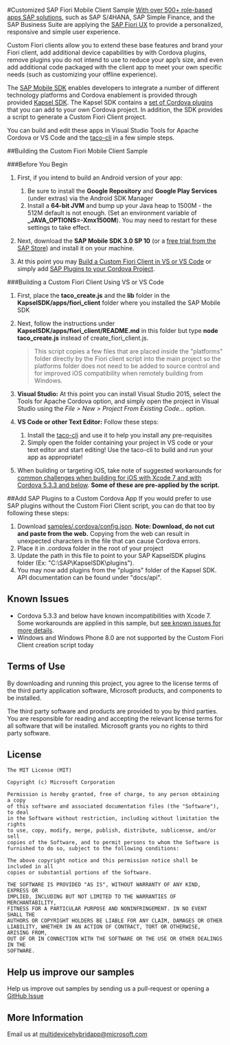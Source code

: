 #Customized SAP Fiori Mobile Client Sample
[With over 500+ role-based apps SAP solutions](http://scn.sap.com/docs/DOC-41598), such as SAP S/4HANA, SAP Simple Finance, and the SAP Business Suite are applying the [SAP Fiori UX](http://experience.sap.com/fiori-design/) to provide a personalized, responsive and simple user experience.

Custom Fiori clients allow you to extend these base features and brand your Fiori client, add additional device capabilities by with Cordova plugins, remove plugins you do not intend to use to reduce your app’s size, and even add additional code packaged with the client app to meet your own specific needs (such as customizing your offline experience). 

The [SAP Mobile SDK](http://scn.sap.com/community/developer-center/mobility-platform/blog/2015/09/30/smp-sdk-sp10-released--what-is-new) enables developers to integrate a number of different technology platforms and Cordova enablement is provided through provided [Kapsel SDK](http://scn.sap.com/blogs/johnwargo/2014/05/22/kapsel-sdk-and-the-sap-fiori-client). The Kapsel SDK contains a [set of Cordova plugins](http://help.sap.com/saphelp_smp308sdk/helpdata/en/7c/041aaa7006101481a7fc662daecd3f/content.htm) that you can add to your own Cordova project. In addition, the SDK provides a script to generate a Custom Fiori Client project.

You can build and edit these apps in Visual Studio Tools for Apache Cordova or VS Code and the [taco-cli](http://taco.tools) in a few simple steps.

##Building the Custom Fiori Mobile Client Sample

###Before You Begin

1. First, if you intend to build an Android version of your app:

	1. Be sure to install the **Google Repository** and **Google Play Services** (under extras) via the Android SDK Manager
	2. Install a **64-bit JVM** and bump up your Java heap to 1500M - the 512M default is not enough. (Set an environment variable of **_JAVA_OPTIONS=-Xmx1500M**). You may need to restart for these settings to take effect.
	
2. Next, download the **SAP Mobile SDK 3.0 SP 10** (or a [free trial from the SAP Store](https://store.sap.com/sap/cp/ui/resources/store/html/SolutionDetails.html?pid=0000013098&catID=&pcntry=US&sap-language=EN&_cp_id=id-1409756206625-0)) and install it on your machine.

3. At this point you may [Build a Custom Fiori Client in VS or VS Code](#custom) or simply add [SAP Plugins to your Cordova Project](#plugins).

<a name="custom"></a>
###Building a Custom Fiori Client Using VS or VS Code

1. First, place the **taco_create.js** and the **lib** folder in the **KapselSDK/apps/fiori_client** folder where you installed the SAP Mobile SDK

2. Next, follow the instructions under **KapselSDK/apps/fiori_client/README.md** in this folder but type **node taco_create.js** instead of create_fiori_client.js.

	> This script copies a few files that are placed inside the "platforms" folder directly by the Fiori client script into the main project so the platforms folder does not need to be added to source control and for improved iOS compatibility when remotely building from Windows.

3. **Visual Studio:** At this point you can install Visual Studio 2015, select the Tools for Apache Cordova option, and simply open the project in Visual Studio using the *File &gt; New &gt; Project From Existing Code...* option.

4. **VS Code or other Text Editor:** Follow these steps:
	1.	Install the [taco-cli](http://taco.tools) and use it to help you install any pre-requisites
	2.	Simply open the folder containing your project in VS code or your text editor and start editing!  Use the taco-cli to build and run your app as appropriate!

5. When building or targeting iOS, take note of suggested workarounds for [common challenges when building for iOS with Xcode 7 and with Cordova 5.3.3 and below](http://taco.visualstudio.com/en-us/docs/known-issues-ios/).  **Some of these are pre-applied by the script.**

<a name="plugins"></a>
##Add SAP Plugins to a Custom Cordova App 
If you would prefer to use SAP plugins without the Custom Fiori Client script, you can do that too by following these steps:

1. Download [samples/.cordova/config.json](https://raw.githubusercontent.com/Chuxel/cordova-samples/master/sap-custom-fiori-client/samples/.cordova/config.json). **Note: Download, do not cut and paste from the web.** Copying from the web can result in unexpected characters in the file that can cause Cordova errors.
2. Place it in .cordova folder in the root of your project
3. Update the path in this file to point to your SAP KapselSDK plugins folder (Ex: "C:\\SAP\\KapselSDK\\plugins").
4. You may now add plugins from the "plugins" folder of the Kapsel SDK.  API documentation can be found under "docs/api".

## Known Issues
- Cordova 5.3.3 and below have known incompatibilities with Xcode 7. Some workarounds are applied in this sample, but [see known issues for more details](http://taco.visualstudio.com/en-us/docs/known-issues-ios/).
- Windows and Windows Phone 8.0 are not supported by the Custom Fiori Client creation script today

## Terms of Use
By downloading and running this project, you agree to the license terms of the third party application software, Microsoft products, and components to be installed. 

The third party software and products are provided to you by third parties. You are responsible for reading and accepting the relevant license terms for all software that will be installed. Microsoft grants you no rights to third party software.

## License
```
The MIT License (MIT)

Copyright (c) Microsoft Corporation

Permission is hereby granted, free of charge, to any person obtaining a copy
of this software and associated documentation files (the "Software"), to deal
in the Software without restriction, including without limitation the rights
to use, copy, modify, merge, publish, distribute, sublicense, and/or sell
copies of the Software, and to permit persons to whom the Software is
furnished to do so, subject to the following conditions:

The above copyright notice and this permission notice shall be included in all
copies or substantial portions of the Software.

THE SOFTWARE IS PROVIDED "AS IS", WITHOUT WARRANTY OF ANY KIND, EXPRESS OR
IMPLIED, INCLUDING BUT NOT LIMITED TO THE WARRANTIES OF MERCHANTABILITY,
FITNESS FOR A PARTICULAR PURPOSE AND NONINFRINGEMENT. IN NO EVENT SHALL THE
AUTHORS OR COPYRIGHT HOLDERS BE LIABLE FOR ANY CLAIM, DAMAGES OR OTHER
LIABILITY, WHETHER IN AN ACTION OF CONTRACT, TORT OR OTHERWISE, ARISING FROM,
OUT OF OR IN CONNECTION WITH THE SOFTWARE OR THE USE OR OTHER DEALINGS IN THE
SOFTWARE.
```

## Help us improve our samples
Help us improve out samples by sending us a pull-request or opening a [GitHub Issue](https://github.com/Microsoft/cordova-samples/issues/new)

## More Information
Email us at multidevicehybridapp@microsoft.com
